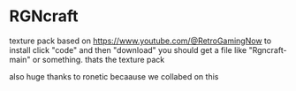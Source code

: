 # RGNcraft
texture pack based on https://www.youtube.com/@RetroGamingNow
to install click "code" and then "download"
you should get a file like "Rgncraft-main" or something. thats the texture pack

also huge thanks to ronetic becaause we collabed on this

